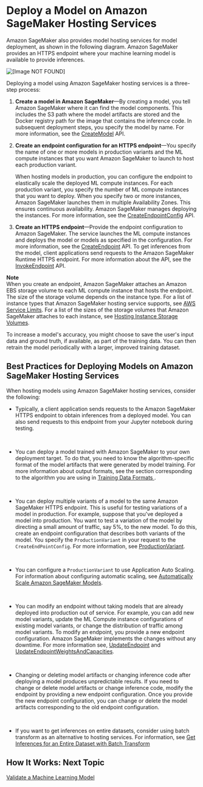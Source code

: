 # Deploy a Model on Amazon SageMaker Hosting Services<a name="how-it-works-hosting"></a>

Amazon SageMaker also provides model hosting services for model deployment, as shown in the following diagram\. Amazon SageMaker provides an HTTPS endpoint where your machine learning model is available to provide inferences\. 

![\[Image NOT FOUND\]](http://docs.aws.amazon.com/sagemaker/latest/dg/images/sagemaker-architecture.png)

 Deploying a model using Amazon SageMaker hosting services is a three\-step process:

1. **Create a model in Amazon SageMaker**—By creating a model, you tell Amazon SageMaker where it can find the model components\. This includes the S3 path where the model artifacts are stored and the Docker registry path for the image that contains the inference code\. In subsequent deployment steps, you specify the model by name\. For more information, see the [CreateModel](API_CreateModel.md) API\. 

1. **Create an endpoint configuration for an HTTPS endpoint**—You specify the name of one or more models in production variants and the ML compute instances that you want Amazon SageMaker to launch to host each production variant\.

   When hosting models in production, you can configure the endpoint to elastically scale the deployed ML compute instances\. For each production variant, you specify the number of ML compute instances that you want to deploy\. When you specify two or more instances, Amazon SageMaker launches them in multiple Availability Zones\. This ensures continuous availability\. Amazon SageMaker manages deploying the instances\. For more information, see the [CreateEndpointConfig](API_CreateEndpointConfig.md) API\.

1. **Create an HTTPS endpoint**—Provide the endpoint configuration to Amazon SageMaker\. The service launches the ML compute instances and deploys the model or models as specified in the configuration\. For more information, see the [CreateEndpoint](API_CreateEndpoint.md) API\. To get inferences from the model, client applications send requests to the Amazon SageMaker Runtime HTTPS endpoint\. For more information about the API, see the [InvokeEndpoint](API_runtime_InvokeEndpoint.md) API\. 

**Note**  
When you create an endpoint, Amazon SageMaker attaches an Amazon EBS storage volume to each ML compute instance that hosts the endpoint\. The size of the storage volume depends on the instance type\. For a list of instance types that Amazon SageMaker hosting service supports, see [AWS Service Limits](https://docs.aws.amazon.com/general/latest/gr/aws_service_limits.html#limits_sagemaker)\. For a list of the sizes of the storage volumes that Amazon SageMaker attaches to each instance, see [Hosting Instance Storage Volumes](host-instance-storage.md)\.

To increase a model's accuracy, you might choose to save the user's input data and ground truth, if available, as part of the training data\. You can then retrain the model periodically with a larger, improved training dataset\.

## Best Practices for Deploying Models on Amazon SageMaker Hosting Services<a name="how-it-works-hosting-related-considerations"></a>

When hosting models using Amazon SageMaker hosting services, consider the following:
+ Typically, a client application sends requests to the Amazon SageMaker HTTPS endpoint to obtain inferences from a deployed model\. You can also send requests to this endpoint from your Jupyter notebook during testing\.

   
+ You can deploy a model trained with Amazon SageMaker to your own deployment target\. To do that, you need to know the algorithm\-specific format of the model artifacts that were generated by model training\. For more information about output formats, see the section corresponding to the algorithm you are using in [ Training Data Formats ](cdf-training.md#td-serialization)\. 

   
+ You can deploy multiple variants of a model to the same Amazon SageMaker HTTPS endpoint\. This is useful for testing variations of a model in production\. For example, suppose that you've deployed a model into production\. You want to test a variation of the model by directing a small amount of traffic, say 5%, to the new model\. To do this, create an endpoint configuration that describes both variants of the model\. You specify the `ProductionVariant` in your request to the `CreateEndPointConfig`\. For more information, see [ProductionVariant](API_ProductionVariant.md)\. 

   
+ You can configure a `ProductionVariant` to use Application Auto Scaling\. For information about configuring automatic scaling, see [Automatically Scale Amazon SageMaker Models](endpoint-auto-scaling.md)\.

   
+ You can modify an endpoint without taking models that are already deployed into production out of service\. For example, you can add new model variants, update the ML Compute instance configurations of existing model variants, or change the distribution of traffic among model variants\. To modify an endpoint, you provide a new endpoint configuration\. Amazon SageMaker implements the changes without any downtime\. For more information see, [UpdateEndpoint](API_UpdateEndpoint.md) and [UpdateEndpointWeightsAndCapacities](API_UpdateEndpointWeightsAndCapacities.md)\. 

   
+ Changing or deleting model artifacts or changing inference code after deploying a model produces unpredictable results\. If you need to change or delete model artifacts or change inference code, modify the endpoint by providing a new endpoint configuration\. Once you provide the new endpoint configuration, you can change or delete the model artifacts corresponding to the old endpoint configuration\.

   
+ If you want to get inferences on entire datasets, consider using batch transform as an alternative to hosting services\. For information, see [Get Inferences for an Entire Dataset with Batch Transform](how-it-works-batch.md) 

## How It Works: Next Topic<a name="how-it-works-hosting-next-topic"></a>

[Validate a Machine Learning Model](how-it-works-model-validation.md)